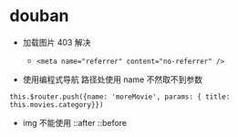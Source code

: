 # douban

- 加载图片 403 解决
  - `<meta name="referrer" content="no-referrer" />`

- 使用编程式导航
路径处使用 name 不然取不到参数

`this.$router.push({name: 'moreMovie', params: { title: this.movies.category}})
`

- img 不能使用 ::after ::before
